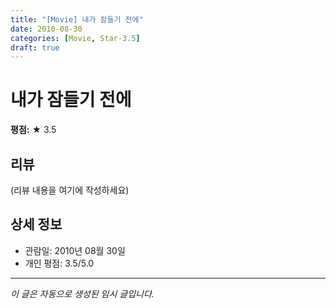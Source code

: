 ```yaml
---
title: "[Movie] 내가 잠들기 전에"
date: 2010-08-30
categories: [Movie, Star-3.5]
draft: true
---
```


# 내가 잠들기 전에

**평점:** ★ 3.5

## 리뷰

(리뷰 내용을 여기에 작성하세요)

## 상세 정보

- 관람일: 2010년 08월 30일
- 개인 평점: 3.5/5.0

---

*이 글은 자동으로 생성된 임시 글입니다.*
